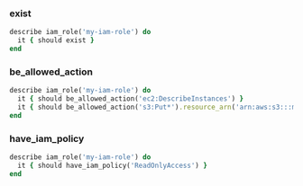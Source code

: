 ### exist

```ruby
describe iam_role('my-iam-role') do
  it { should exist }
end
```

### be_allowed_action

```ruby
describe iam_role('my-iam-role') do
  it { should be_allowed_action('ec2:DescribeInstances') }
  it { should be_allowed_action('s3:Put*').resource_arn('arn:aws:s3:::my-bucket-name/*') }
end
```

### have_iam_policy

```ruby
describe iam_role('my-iam-role') do
  it { should have_iam_policy('ReadOnlyAccess') }
end
```
